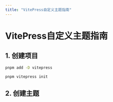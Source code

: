```yaml
---
title: "VitePress自定义主题指南"
---
```


# VitePress自定义主题指南

## 1. 创建项目

```sh
pnpm add -D vitepress

pnpm vitepress init
```

## 2. 创建主题

##
